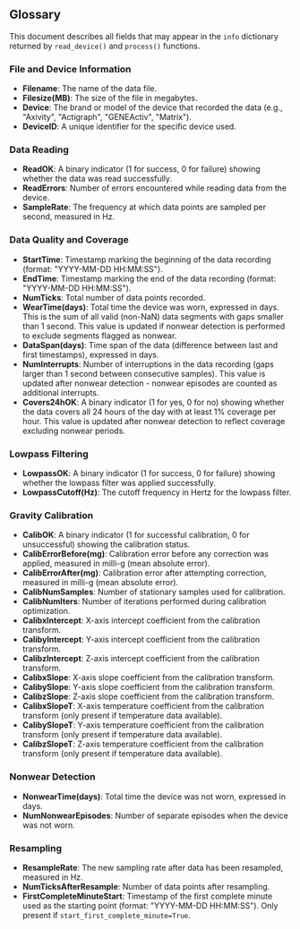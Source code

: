## Glossary

This document describes all fields that may appear in the `info` dictionary returned by `read_device()` and `process()` functions.

### File and Device Information

- **Filename**: The name of the data file.
- **Filesize(MB)**: The size of the file in megabytes.
- **Device**: The brand or model of the device that recorded the data (e.g., "Axivity", "Actigraph", "GENEActiv", "Matrix").
- **DeviceID**: A unique identifier for the specific device used.

### Data Reading

- **ReadOK**: A binary indicator (1 for success, 0 for failure) showing whether the data was read successfully.
- **ReadErrors**: Number of errors encountered while reading data from the device.
- **SampleRate**: The frequency at which data points are sampled per second, measured in Hz.

### Data Quality and Coverage

- **StartTime**: Timestamp marking the beginning of the data recording (format: "YYYY-MM-DD HH:MM:SS").
- **EndTime**: Timestamp marking the end of the data recording (format: "YYYY-MM-DD HH:MM:SS").
- **NumTicks**: Total number of data points recorded.
- **WearTime(days)**: Total time the device was worn, expressed in days. This is the sum of all valid (non-NaN) data segments with gaps smaller than 1 second. This value is updated if nonwear detection is performed to exclude segments flagged as nonwear.
- **DataSpan(days)**: Time span of the data (difference between last and first timestamps), expressed in days.
- **NumInterrupts**: Number of interruptions in the data recording (gaps larger than 1 second between consecutive samples). This value is updated after nonwear detection - nonwear episodes are counted as additional interrupts.
- **Covers24hOK**: A binary indicator (1 for yes, 0 for no) showing whether the data covers all 24 hours of the day with at least 1% coverage per hour. This value is updated after nonwear detection to reflect coverage excluding nonwear periods.

### Lowpass Filtering

- **LowpassOK**: A binary indicator (1 for success, 0 for failure) showing whether the lowpass filter was applied successfully.
- **LowpassCutoff(Hz)**: The cutoff frequency in Hertz for the lowpass filter.

### Gravity Calibration

- **CalibOK**: A binary indicator (1 for successful calibration, 0 for unsuccessful) showing the calibration status.
- **CalibErrorBefore(mg)**: Calibration error before any correction was applied, measured in milli-g (mean absolute error).
- **CalibErrorAfter(mg)**: Calibration error after attempting correction, measured in milli-g (mean absolute error).
- **CalibNumSamples**: Number of stationary samples used for calibration.
- **CalibNumIters**: Number of iterations performed during calibration optimization.
- **CalibxIntercept**: X-axis intercept coefficient from the calibration transform.
- **CalibyIntercept**: Y-axis intercept coefficient from the calibration transform.
- **CalibzIntercept**: Z-axis intercept coefficient from the calibration transform.
- **CalibxSlope**: X-axis slope coefficient from the calibration transform.
- **CalibySlope**: Y-axis slope coefficient from the calibration transform.
- **CalibzSlope**: Z-axis slope coefficient from the calibration transform.
- **CalibxSlopeT**: X-axis temperature coefficient from the calibration transform (only present if temperature data available).
- **CalibySlopeT**: Y-axis temperature coefficient from the calibration transform (only present if temperature data available).
- **CalibzSlopeT**: Z-axis temperature coefficient from the calibration transform (only present if temperature data available).

### Nonwear Detection

- **NonwearTime(days)**: Total time the device was not worn, expressed in days.
- **NumNonwearEpisodes**: Number of separate episodes when the device was not worn.

### Resampling

- **ResampleRate**: The new sampling rate after data has been resampled, measured in Hz.
- **NumTicksAfterResample**: Number of data points after resampling.
- **FirstCompleteMinuteStart**: Timestamp of the first complete minute used as the starting point (format: "YYYY-MM-DD HH:MM:SS"). Only present if `start_first_complete_minute=True`.
